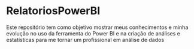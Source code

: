 # RelatoriosPowerBI
Este repositório tem como objetivo mostrar meus conhecimentos e minha evolução no uso da ferramenta do Power BI  e na criação de análises e estatísticas para me tornar um profissional em análise de dados
